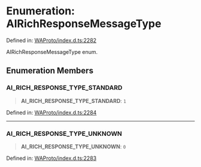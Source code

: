 # Enumeration: AIRichResponseMessageType

Defined in: [WAProto/index.d.ts:2282](https://github.com/Fokusdotid/Baileys/blob/9c9f1957de7ce603966b24b846f4c15d5de9bbcf/WAProto/index.d.ts#L2282)

AIRichResponseMessageType enum.

## Enumeration Members

### AI\_RICH\_RESPONSE\_TYPE\_STANDARD

> **AI\_RICH\_RESPONSE\_TYPE\_STANDARD**: `1`

Defined in: [WAProto/index.d.ts:2284](https://github.com/Fokusdotid/Baileys/blob/9c9f1957de7ce603966b24b846f4c15d5de9bbcf/WAProto/index.d.ts#L2284)

***

### AI\_RICH\_RESPONSE\_TYPE\_UNKNOWN

> **AI\_RICH\_RESPONSE\_TYPE\_UNKNOWN**: `0`

Defined in: [WAProto/index.d.ts:2283](https://github.com/Fokusdotid/Baileys/blob/9c9f1957de7ce603966b24b846f4c15d5de9bbcf/WAProto/index.d.ts#L2283)
